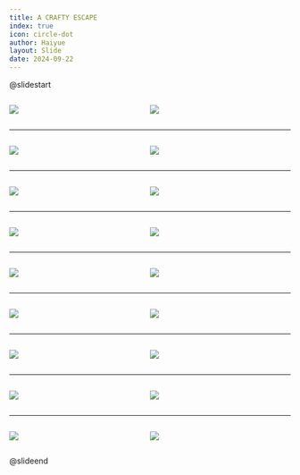 ```yaml
---
title: A CRAFTY ESCAPE
index: true
icon: circle-dot
author: Haiyue
layout: Slide
date: 2024-09-22
---
```

 
@slidestart

<div style="display:flex">
<div style="flex:1">

![](https://raw.githubusercontent.com/yclord/reading/refs/heads/master/english/Level-R/A%20CRAFTY%20ESCAPE/001.webp)
</div>
<div style="flex:1">

![](https://raw.githubusercontent.com/yclord/reading/refs/heads/master/english/Level-R/A%20CRAFTY%20ESCAPE/002.webp)
</div>
</div>

---

<div style="display:flex">
<div style="flex:1">

![](https://raw.githubusercontent.com/yclord/reading/refs/heads/master/english/Level-R/A%20CRAFTY%20ESCAPE/003.webp)
</div>
<div style="flex:1">

![](https://raw.githubusercontent.com/yclord/reading/refs/heads/master/english/Level-R/A%20CRAFTY%20ESCAPE/004.webp)
</div>
</div>

---

<div style="display:flex">
<div style="flex:1">

![](https://raw.githubusercontent.com/yclord/reading/refs/heads/master/english/Level-R/A%20CRAFTY%20ESCAPE/005.webp)
</div>
<div style="flex:1">

![](https://raw.githubusercontent.com/yclord/reading/refs/heads/master/english/Level-R/A%20CRAFTY%20ESCAPE/006.webp)
</div>
</div>

---

<div style="display:flex">
<div style="flex:1">

![](https://raw.githubusercontent.com/yclord/reading/refs/heads/master/english/Level-R/A%20CRAFTY%20ESCAPE/007.webp)
</div>
<div style="flex:1">

![](https://raw.githubusercontent.com/yclord/reading/refs/heads/master/english/Level-R/A%20CRAFTY%20ESCAPE/008.webp)
</div>
</div>

---

<div style="display:flex">
<div style="flex:1">

![](https://raw.githubusercontent.com/yclord/reading/refs/heads/master/english/Level-R/A%20CRAFTY%20ESCAPE/009.webp)
</div>
<div style="flex:1">

![](https://raw.githubusercontent.com/yclord/reading/refs/heads/master/english/Level-R/A%20CRAFTY%20ESCAPE/010.webp)
</div>
</div>

---

<div style="display:flex">
<div style="flex:1">

![](https://raw.githubusercontent.com/yclord/reading/refs/heads/master/english/Level-R/A%20CRAFTY%20ESCAPE/011.webp)
</div>
<div style="flex:1">

![](https://raw.githubusercontent.com/yclord/reading/refs/heads/master/english/Level-R/A%20CRAFTY%20ESCAPE/012.webp)
</div>
</div>

---

<div style="display:flex">
<div style="flex:1">

![](https://raw.githubusercontent.com/yclord/reading/refs/heads/master/english/Level-R/A%20CRAFTY%20ESCAPE/013.webp)
</div>
<div style="flex:1">

![](https://raw.githubusercontent.com/yclord/reading/refs/heads/master/english/Level-R/A%20CRAFTY%20ESCAPE/014.webp)
</div>
</div>

---

<div style="display:flex">
<div style="flex:1">

![](https://raw.githubusercontent.com/yclord/reading/refs/heads/master/english/Level-R/A%20CRAFTY%20ESCAPE/015.webp)
</div>
<div style="flex:1">

![](https://raw.githubusercontent.com/yclord/reading/refs/heads/master/english/Level-R/A%20CRAFTY%20ESCAPE/016.webp)
</div>
</div>

---

<div style="display:flex">
<div style="flex:1">

![](https://raw.githubusercontent.com/yclord/reading/refs/heads/master/english/Level-R/A%20CRAFTY%20ESCAPE/017.webp)
</div>
<div style="flex:1">

![](https://raw.githubusercontent.com/yclord/reading/refs/heads/master/english/Level-R/A%20CRAFTY%20ESCAPE/018.webp)
</div>
</div>

@slideend